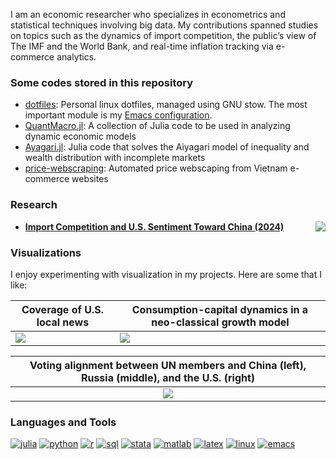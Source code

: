 I am an economic researcher who specializes in econometrics and statistical techniques involving big data. My contributions spanned studies on topics such as the dynamics of import competition, the public’s view of The IMF and the World Bank, and real-time inflation tracking via e-commerce analytics.


### Some codes stored in this repository

- [dotfiles](https://github.com/hieutkt/dotfiles): Personal linux dotfiles, managed using GNU stow. The most important module is my [Emacs configuration](https://github.com/hieutkt/dotfiles/tree/main/emacs/.doom.d).
- [QuantMacro.jl](https://github.com/hieutkt/QuantMacro.jl): A collection of Julia code to be used in analyzing dynamic economic models
- [Ayagari.jl](https://github.com/hieutkt/Aiyagari.jl): Julia code that solves the Aiyagari model of inequality and wealth distribution with incomplete markets
- [price-webscraping](https://github.com/hieutkt/price-webscraping): Automated price webscaping from Vietnam e-commerce websites

### Research

- <a href="https://dx.doi.org/10.2139/ssrn.4793900"><img src="https://img.shields.io/badge/DOI-10.2139%2Fssrn.4793900-blue?style=flat-square" align="right"/></a>**[Import Competition and U.S. Sentiment Toward China (2024)](https://papers.ssrn.com/sol3/papers.cfm?abstract_id=4793900)**

### Visualizations

I enjoy experimenting with visualization in my projects. Here are some that I like:

| Coverage of U.S. local news | Consumption-capital dynamics in a neo-classical growth model |
| ------------- | ------------- |
| <img src="https://github.com/hieutkt/hieutkt/assets/16746470/6a1d7fcf-b279-4804-9261-b38018d4eae5"> | <img src="https://github.com/hieutkt/hieutkt/assets/16746470/31a4d209-83b0-48d8-b864-22ffbd3eae73"> | 


| Voting alignment between UN members and China (left), Russia (middle), and the U.S. (right) | 
| :---: | 
| <img src="https://github.com/hieutkt/hieutkt/assets/16746470/7a61716b-bdc2-4584-a53a-7a168577ab8e" > | 

### Languages and Tools

[![julia][julia-img]][julia-url]
[![python][python-img]][python-url]
[![r][r-img]][r-url]
[![sql][sql-img]][sql-url]
[![stata][stata-img]][stata-url]
[![matlab][matlab-img]][matlab-url]
[![latex][latex-img]][latex-url]
[![linux][linux-img]][linux-url]
[![emacs][emacs-img]][emacs-url]

[julia-img]: https://img.shields.io/badge/-Julia-6F4E7C?style=for-the-badge&logo=Julia&logoColor=white
[julia-url]: https://julialang.org

[python-img]: https://img.shields.io/badge/-Python-4B8BBE?style=for-the-badge&logo=Python&logoColor=white
[python-url]: https://www.python.org

[stata-img]: https://img.shields.io/badge/-Stata-455A64?style=for-the-badge
[stata-url]: https://www.stata.com

[matlab-img]: https://img.shields.io/badge/-Matlab-D35400?style=for-the-badge
[matlab-url]: https://www.mathworks.com/products/matlab.html

[latex-img]: https://img.shields.io/badge/-LaTeX-2E8B57?style=for-the-badge&logo=LaTeX&logoColor=white
[latex-url]: https://tug.org

[linux-img]: https://img.shields.io/badge/-Linux-AF3A03?style=for-the-badge&logo=Linux&logoColor=white
[linux-url]: https://www.linux.org

[emacs-img]: https://img.shields.io/badge/-Emacs-9370DB?style=for-the-badge&logo=GNU-Emacs&logoColor=white
[emacs-url]: https://www.gnu.org/software/emacs

[r-img]: https://img.shields.io/badge/-R-4682B4?style=for-the-badge&logo=R&logoColor=white
[r-url]: https://www.r-project.org

[sql-img]: https://img.shields.io/badge/-SQL-4682B4?style=for-the-badge&logo=MySQL&logoColor=white
[sql-url]: https://www.mysql.com
